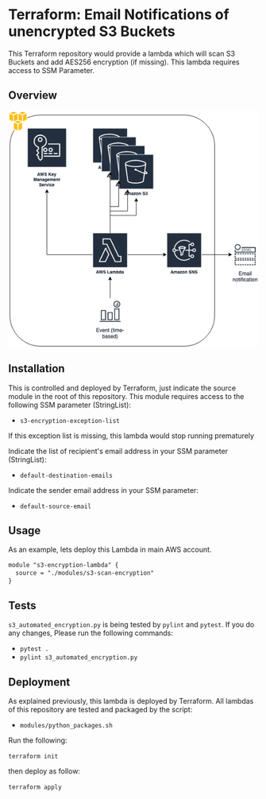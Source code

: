 # Terraform: Email Notifications of unencrypted S3 Buckets

This Terraform repository would provide a lambda which will scan S3 Buckets and add AES256 encryption (if missing). This lambda requires access to SSM Parameter.

## Overview

![Image](lambda-s3encryption.png?raw=true)

## Installation

This is controlled and deployed by Terraform, just indicate the source module in the root of this repository. This module requires access to the following SSM parameter (StringList):
- `s3-encryption-exception-list`

If this exception list is missing, this lambda would stop running prematurely

Indicate the list of recipient's email address in your SSM parameter (StringList):
- `default-destination-emails`

Indicate the sender email address in your SSM parameter:
- `default-source-email`

## Usage

As an example, lets deploy this Lambda in main AWS account.

```hcl
module "s3-encryption-lambda" {
  source = "./modules/s3-scan-encryption"
}
```

## Tests

`s3_automated_encryption.py` is being tested by `pylint` and `pytest`. If you do any changes, Please run the following commands:
- `pytest .`
- `pylint s3_automated_encryption.py`

## Deployment

As explained previously, this lambda is deployed by Terraform. All lambdas of this repository are tested and packaged by the script:
- `modules/python_packages.sh`

Run the following:

`terraform init`

then deploy as follow:

`terraform apply`
